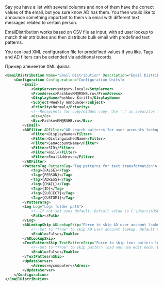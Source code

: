 Say you have a list with several columns and non of them have the correct values of the email, but you sure know AD has them. You then would like to announce something important to them via email with different text messages related to certain person.

EmailDistribution works based on CSV file as input, with ad user lookup to match their attributes and then distribute bulk email with predefined text patterns.

You can load XML configuration file for predefined values if you like. 
Tags and AD filters can be extended via additional records.

Пример элементов XML файла:
```xml
<EmailDistribution Name="Email Distribution" Description="Email Distribution Utility">
    <Configuration Configuration="Configuration Units">
        <Email>
            <SmtpServer>smtpsrv.local</SmtpServer>
            <FromAdress>PashkovKM@RSHB.ru</FromAdress>
            <DisplayName>Pashkov Kirill</DisplayName>   
            <Subject>Weekly Announce</Subject>
            <Priority>Normal</Priority>         
            <!--Recepients for copy/hidden copy. Use ',' as separator for multiplue values-->
            <Cc></Cc>
            <Bcc>PashkovKM@RSHB.ru</Bcc>
        </Email>
        <ADFilter ADFilter="AD search patterns for user accounts lookup">
            <Filter>DisplayName</Filter>
            <Filter>DistinguishedName</Filter>
            <Filter>SamAccountName</Filter>
            <Filter>SID</Filter>
            <Filter>mail</Filter>
            <Filter>EmailAddress</Filter>
        </ADFilter>
        <PatternTag PatternTag="Tag patterns for text transformation">
            <Tag>{FALSE}</Tag>
            <Tag>{PERSON}</Tag>
            <Tag>{ADRESS}</Tag>
            <Tag>{EMAIL}</Tag>
            <Tag>{ID}</Tag>
            <Tag>{SUBJECT}</Tag>
            <Tag>{CUSTOM1}</Tag>
        </PatternTag>
        <Log Log="Logs folder path">
            <!--If not set uses default. Default value is C:\Users\%USERNAME%~1\AppData\Local\Temp-->
            <Path></Path>
        </Log>
        <ADLookupSkip ADLookupSkip="Force to skip AD user account lookup">
            <!--Set to "True" to skip AD user account lookup. Default value is "False"-->
            <Enable>False</Enable>
        </ADLookupSkip>
        <TextPatternSkip TextPatternSkip="Force to skip text pattern load">
            <!--Set to "True" to skip pattern load and use edit mode. Default value is "False"-->
            <Enable>False</Enable>  
        </TextPattearnSkip>
        <UpdateServer>
            <Adress>mycomputer</Adress>
        </UpdateServer> 
    </Configuration>
</EmailDistribution>
```
